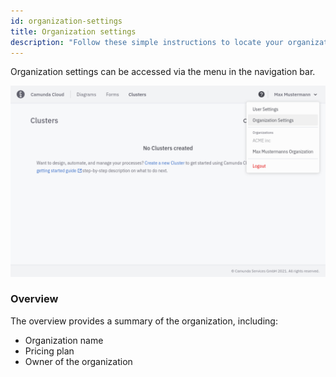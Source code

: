 ```yaml
---
id: organization-settings
title: Organization settings
description: "Follow these simple instructions to locate your organization settings."
---
```


Organization settings can be accessed via the menu in the navigation bar.

![avatar-menue](./img/avatar-menue.png)

### Overview

The overview provides a summary of the organization, including:

- Organization name
- Pricing plan
- Owner of the organization
